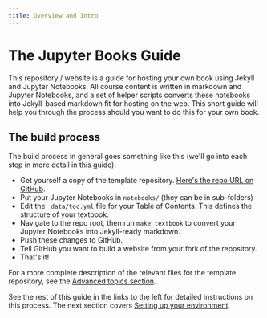 ```yaml
---
title: Overview and Intro
---
```


# The Jupyter Books Guide

This repository / website is a guide for hosting your own book using
Jekyll and Jupyter Notebooks. All course content is written in markdown and
Jupyter Notebooks, and a set of helper scripts converts these notebooks into
Jekyll-based markdown fit for hosting on the web. This short guide will
help you through the process should you want to do this for your own book.

## The build process

The build process in general goes something like this (we'll go into each
step in more detail in this guide):

* Get yourself a copy of the template repository. [Here's the repo URL on GitHub](https://github.com/choldgraf/jupyter-book).
* Put your Jupyter Notebooks in `notebooks/` (they can be in sub-folders)
* Edit the `_data/toc.yml` file for your Table of Contents. This defines the structure
  of your textbook.
* Navigate to the repo root, then run `make textbook` to convert your Jupyter Notebooks into Jekyll-ready markdown.
* Push these changes to GitHub.
* Tell GitHub you want to build a website from your fork of the repository.
* That's it!

For a more complete description of the relevant files for the template repository,
see the [Advanced topics section](../07_advanced).

See the rest of this guide in the links to the left for detailed
instructions on this process. The next section covers [Setting up your environment](../02_setup).
